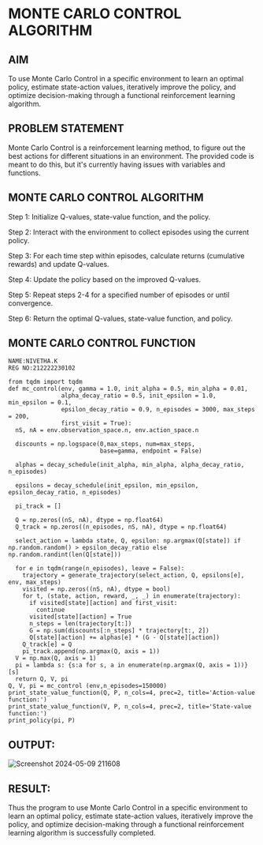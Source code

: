 # MONTE CARLO CONTROL ALGORITHM

## AIM

To use Monte Carlo Control in a specific environment to learn an optimal policy, estimate state-action values, iteratively improve the policy, and optimize decision-making through a functional reinforcement learning algorithm.

## PROBLEM STATEMENT

Monte Carlo Control is a reinforcement learning method, to figure out the best actions for different situations in an environment. The provided code is meant to do this, but it's currently having issues with variables and functions.

## MONTE CARLO CONTROL ALGORITHM

Step 1:
Initialize Q-values, state-value function, and the policy.

Step 2:
Interact with the environment to collect episodes using the current policy.

Step 3:
For each time step within episodes, calculate returns (cumulative rewards) and update Q-values.

Step 4:
Update the policy based on the improved Q-values.

Step 5:
Repeat steps 2-4 for a specified number of episodes or until convergence.

Step 6:
Return the optimal Q-values, state-value function, and policy.

## MONTE CARLO CONTROL FUNCTION

```
NAME:NIVETHA.K
REG NO:212222230102
```

```
from tqdm import tqdm
def mc_control(env, gamma = 1.0, init_alpha = 0.5, min_alpha = 0.01,
               alpha_decay_ratio = 0.5, init_epsilon = 1.0, min_epsilon = 0.1,
               epsilon_decay_ratio = 0.9, n_episodes = 3000, max_steps = 200,
               first_visit = True):
  nS, nA = env.observation_space.n, env.action_space.n

  discounts = np.logspace(0,max_steps, num=max_steps,
                          base=gamma, endpoint = False)

  alphas = decay_schedule(init_alpha, min_alpha, alpha_decay_ratio, n_episodes)

  epsilons = decay_schedule(init_epsilon, min_epsilon, epsilon_decay_ratio, n_episodes)

  pi_track = []

  Q = np.zeros((nS, nA), dtype = np.float64)
  Q_track = np.zeros((n_episodes, nS, nA), dtype = np.float64)

  select_action = lambda state, Q, epsilon: np.argmax(Q[state]) if np.random.random() > epsilon_decay_ratio else np.random.randint(len(Q[state]))

  for e in tqdm(range(n_episodes), leave = False):
    trajectory = generate_trajectory(select_action, Q, epsilons[e], env, max_steps)
    visited = np.zeros((nS, nA), dtype = bool)
    for t, (state, action, reward, _, _) in enumerate(trajectory):
      if visited[state][action] and first_visit:
        continue
      visited[state][action] = True
      n_steps = len(trajectory[t:])
      G = np.sum(discounts[:n_steps] * trajectory[t:, 2])
      Q[state][action] += alphas[e] * (G - Q[state][action])
    Q_track[e] = Q
    pi_track.append(np.argmax(Q, axis = 1))
  V = np.max(Q, axis = 1)
  pi = lambda s: {s:a for s, a in enumerate(np.argmax(Q, axis = 1))}[s]
  return Q, V, pi
Q, V, pi = mc_control (env,n_episodes=150000)
print_state_value_function(Q, P, n_cols=4, prec=2, title='Action-value function:')
print_state_value_function(V, P, n_cols=4, prec=2, title='State-value function:')
print_policy(pi, P)

```

## OUTPUT:

![Screenshot 2024-05-09 211608](https://github.com/NivethaKumar30/monte-carlo-control/assets/119559844/27f960b7-8320-415b-a0c1-2c0627f07124)


## RESULT:

Thus the program to use Monte Carlo Control in a specific environment to learn an optimal policy, estimate state-action values, iteratively improve the policy, and optimize decision-making through a functional reinforcement learning algorithm is successfully completed.
